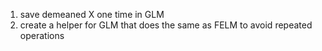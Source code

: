 1. save demeaned X one time in GLM
2. create a helper for GLM that does the same as FELM to avoid repeated
   operations
